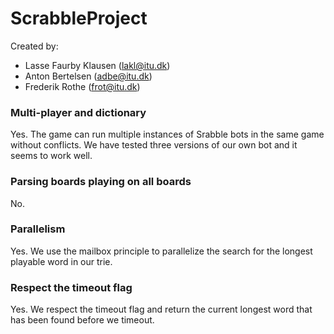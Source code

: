 # ScrabbleProject

Created by:

- Lasse Faurby Klausen (lakl@itu.dk)
- Anton Bertelsen (adbe@itu.dk)
- Frederik Rothe (frot@itu.dk)

### Multi-player and dictionary

Yes. The game can run multiple instances of Srabble bots in the same game without conflicts. We have tested three versions of our own bot and it seems to work well.

### Parsing boards playing on all boards

No.

### Parallelism

Yes. We use the mailbox principle to parallelize the search for the longest playable word in our trie.

### Respect the timeout flag

Yes. We respect the timeout flag and return the current longest word that has been found before we timeout.
